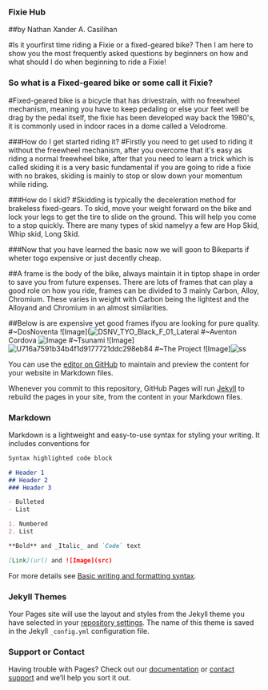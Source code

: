 ### Fixie Hub
##by Nathan Xander A. Casilihan

#Is it yourfirst time riding a Fixie or a fixed-geared bike? Then I am here to show you the most frequently asked questions by beginners on how and what should I do when beginning to ride a Fixie!

### So what is a Fixed-geared bike or some call it Fixie?
#Fixed-geared bike is a bicycle that has drivestrain, with no freewheel mechanism, meaning you have to keep pedaling or else your feet well be drag by the pedal itself, the fixie has been developed way back the 1980's, it is commonly used in indoor races in a dome called a Velodrome.

###How do I get started riding it? 
#Firstly you need to get used to riding it without the freewheel mechanism, after you overcome that it's easy as riding a normal freewheel bike, after that you need to learn a trick which is called skiding it is a very basic fundamental if you are going to ride a fixie with no brakes, skiding is mainly to stop or slow down your momentum while riding.

###How do I skid?
#Skidding is typically the deceleration method for brakeless fixed-gears. To skid, move your weight forward on the bike and lock your legs to get the tire to slide on the ground. This will help you come to a stop quickly. There are many types of skid namelyy a few are Hop Skid, Whip skid, Long Skid.

###Now that you have learned the basic now we will goon to Bikeparts if wheter togo expensive or just decently cheap.

##A frame is the body of the bike, always maintain it in tiptop shape in order to save you from future expenses. There are lots of frames that can play a good role on how you ride, frames can be divided to 3 mainly Carbon, Alloy, Chromium. These varies in weight with Carbon being the lightest and the Alloyand and Chromium in an almost similarities.

##Below is are expensive yet good frames ifyou are looking for pure quality.
#~DosNoventa
![Image](![DSNV_TYO_Black_F_01_Lateral](https://user-images.githubusercontent.com/100342183/156529080-a117482a-8b13-4761-a5e6-1ce77b44b463.jpg)
#~Aventon Cordova
![Image](https://user-images.githubusercontent.com/100342183/156529372-127c05e3-045a-4500-8c67-bd404b17c2c7.png)
#~Tsunami
![Image]![U716a7591b34b4f1d9177721ddc298eb84](https://user-images.githubusercontent.com/100342183/156529642-bf7c0c72-b7f8-41a6-965b-24397a23e716.jpg)
#~The Project
![Image]![ss](https://user-images.githubusercontent.com/100342183/156529784-ef609369-ea21-4030-8e0d-cb4f5a8b101f.jpg)

You can use the [editor on GitHub](https://github.com/Nathanowo/Nathanowo.github.io/edit/main/README.md) to maintain and preview the content for your website in Markdown files.

Whenever you commit to this repository, GitHub Pages will run [Jekyll](https://jekyllrb.com/) to rebuild the pages in your site, from the content in your Markdown files.

### Markdown

Markdown is a lightweight and easy-to-use syntax for styling your writing. It includes conventions for

```markdown
Syntax highlighted code block

# Header 1
## Header 2
### Header 3

- Bulleted
- List

1. Numbered
2. List

**Bold** and _Italic_ and `Code` text

[Link](url) and ![Image](src)
```

For more details see [Basic writing and formatting syntax](https://docs.github.com/en/github/writing-on-github/getting-started-with-writing-and-formatting-on-github/basic-writing-and-formatting-syntax).

### Jekyll Themes

Your Pages site will use the layout and styles from the Jekyll theme you have selected in your [repository settings](https://github.com/Nathanowo/Nathanowo.github.io/settings/pages). The name of this theme is saved in the Jekyll `_config.yml` configuration file.

### Support or Contact

Having trouble with Pages? Check out our [documentation](https://docs.github.com/categories/github-pages-basics/) or [contact support](https://support.github.com/contact) and we’ll help you sort it out.
